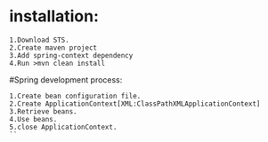 # installation:
  ```
  1.Download STS.
  2.Create maven project
  3.Add spring-context dependency
  4.Run >mvn clean install
  
  ```

#Spring development process:
 ```
 1.Create bean configuration file.
 2.Create ApplicationContext[XML:ClassPathXMLApplicationContext]
 3.Retrieve beans.
 4.Use beans.
 5.close ApplicationContext.
 ``


